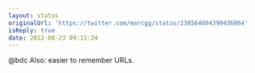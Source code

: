 ```yaml
---
layout: status
originalUrl: 'https://twitter.com/marcgg/status/238564084390436864'
isReply: true
date: 2012-08-23 09:11:24
---
```


@bdc Also: easier to remember URLs.

